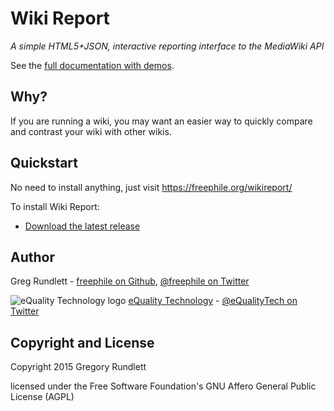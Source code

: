 # Wiki Report

*A simple HTML5+JSON, interactive reporting interface to the MediaWiki API*

See the [full documentation with demos](https://freephile.org/wiki/Wiki_report).

## Why?

If you are running a wiki, you may want an easier way to quickly compare and contrast your wiki with other wikis.

## Quickstart

No need to install anything, just visit https://freephile.org/wikireport/

To install Wiki Report:

* [Download the latest release](https://github.com/freephile/wikireport)

## Author

Greg Rundlett -
[freephile on Github](https://github.com/freephile),
[@freephile on Twitter](https://twitter.com/freephile)

![eQuality Technology logo](https://freephile.org/wikireport/favicon.ico)
[eQuality Technology](https://eQuality-Tech.com) -
[@eQualityTech on Twitter](https://twitter.com/eQualityTech)

## Copyright and License

Copyright 2015 Gregory Rundlett

licensed under the Free Software Foundation's
GNU Affero General Public License (AGPL)

